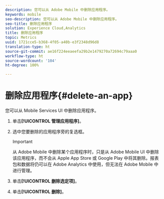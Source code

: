 ```yaml
---
description: 您可以从 Adobe Mobile 中删除应用程序。
keywords: mobile
seo-description: 您可以从 Adobe Mobile 中删除应用程序。
seo-title: 删除应用程序
solution: Experience Cloud,Analytics
title: 删除应用程序
topic: Metrics
uuid: 1721cce5-b368-4f05-a40b-e3f2348d96d8
translation-type: ht
source-git-commit: ae16f224eeaeefa29b2e1479270a72694c79aaa0
workflow-type: ht
source-wordcount: '104'
ht-degree: 100%

---
```



# 删除应用程序{#delete-an-app}

您可以从 Mobile Services UI 中删除应用程序。

1. 单击&#x200B;**[!UICONTROL 管理应用程序]**。
1. 选中您要删除的应用程序旁的复选框。

   >[!IMPORTANT]
   >
   >从 Adobe Mobile 中删除某个应用程序时，只是从 Adobe Mobile UI 中删除该应用程序，而不会从 Apple App Store 或 Google Play 中将其删除。报表包和数据将仍可以在 Adobe Analytics 中使用，但无法在 Adobe Mobile 中进行管理。

1. 单击&#x200B;**[!UICONTROL 删除选定项]**。
1. 单击&#x200B;**[!UICONTROL 删除]**。
